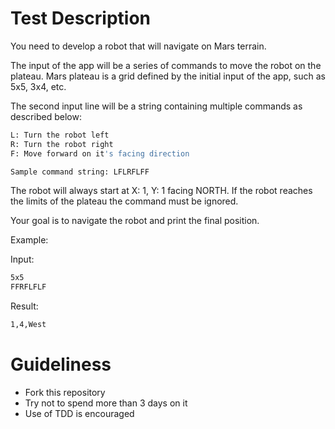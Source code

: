 # Test Description

You need to develop a robot that will navigate on Mars terrain.

The input of the app will be a series of commands to move the robot on the plateau.
Mars plateau is a grid defined by the initial input of the app, such as 5x5, 3x4, etc.

The second input line will be a string containing multiple commands as described below:

```bash
L: Turn the robot left
R: Turn the robot right
F: Move forward on it's facing direction
```
 
```bash
Sample command string: LFLRFLFF
```

The robot will always start at X: 1, Y: 1 facing NORTH.
If the robot reaches the limits of the plateau the command must be ignored.

Your goal is to navigate the robot and print the final position.

Example:

Input:

```bash
5x5
FFRFLFLF
```
 
Result:

```bash
1,4,West
```


# Guideliness

- Fork this repository
- Try not to spend more than 3 days on it
- Use of TDD is encouraged
